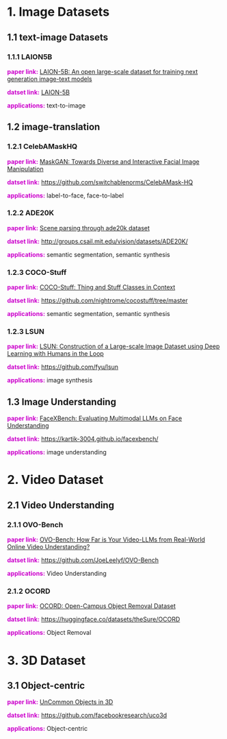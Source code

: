 # 1. Image Datasets
## 1.1 text-image Datasets
### 1.1.1 LAION5B
**<font color=#CC00CC>paper link:</font>** [LAION-5B: An open large-scale dataset for training next generation image-text models](https://openreview.net/forum?id=M3Y74vmsMcY)

**<font color=#CC00CC>datset link:</font>** [LAION-5B](https://laion.ai/laion-5b-a-new-era-of-open-large-scale-multi-modal-datasets/)

**<font color=#CC00CC>applications:</font>** text-to-image

## 1.2 image-translation
### 1.2.1 CelebAMaskHQ
**<font color=#CC00CC>paper link:</font>** [MaskGAN: Towards Diverse and Interactive Facial Image Manipulation](https://arxiv.org/abs/1907.11922)

**<font color=#CC00CC>datset link:</font>** https://github.com/switchablenorms/CelebAMask-HQ

**<font color=#CC00CC>applications:</font>** label-to-face, face-to-label

### 1.2.2 ADE20K
**<font color=#CC00CC>paper link:</font>** [Scene parsing through ade20k dataset](https://openaccess.thecvf.com/content_cvpr_2017/html/Zhou_Scene_Parsing_Through_CVPR_2017_paper.html)

**<font color=#CC00CC>datset link:</font>** http://groups.csail.mit.edu/vision/datasets/ADE20K/

**<font color=#CC00CC>applications:</font>** semantic segmentation, semantic synthesis

### 1.2.3 COCO-Stuff
**<font color=#CC00CC>paper link:</font>** [COCO-Stuff: Thing and Stuff Classes in Context](https://arxiv.org/abs/1612.03716)

**<font color=#CC00CC>datset link:</font>** https://github.com/nightrome/cocostuff/tree/master

**<font color=#CC00CC>applications:</font>** semantic segmentation, semantic synthesis

### 1.2.3 LSUN
**<font color=#CC00CC>paper link:</font>** [LSUN: Construction of a Large-scale Image Dataset using Deep Learning with Humans in the Loop](https://arxiv.org/pdf/1506.03365v3.pdf)

**<font color=#CC00CC>datset link:</font>** https://github.com/fyu/lsun

**<font color=#CC00CC>applications:</font>** image synthesis

## 1.3 Image Understanding
**<font color=#CC00CC>paper link:</font>** [FaceXBench: Evaluating Multimodal LLMs on Face Understanding](https://arxiv.org/pdf/2501.10360)

**<font color=#CC00CC>datset link:</font>** https://kartik-3004.github.io/facexbench/

**<font color=#CC00CC>applications:</font>** image understanding




# 2. Video Dataset
## 2.1 Video Understanding
### 2.1.1 OVO-Bench

**<font color=#CC00CC>paper link:</font>** [OVO-Bench: How Far is Your Video-LLMs from Real-World Online Video Understanding?](https://arxiv.org/pdf/2501.05510)

**<font color=#CC00CC>datset link:</font>** https://github.com/JoeLeelyf/OVO-Bench

**<font color=#CC00CC>applications:</font>** Video Understanding

### 2.1.2 OCORD

**<font color=#CC00CC>paper link:</font>** [OCORD: Open-Campus Object Removal Dataset](https://arxiv.org/pdf/2501.07397)

**<font color=#CC00CC>datset link:</font>** https://huggingface.co/datasets/theSure/OCORD

**<font color=#CC00CC>applications:</font>** Object Removal



# 3. 3D Dataset

## 3.1 Object-centric

**<font color=#CC00CC>paper link:</font>** [UnCommon Objects in 3D](https://arxiv.org/pdf/2501.07574)

**<font color=#CC00CC>datset link:</font>** https://github.com/facebookresearch/uco3d

**<font color=#CC00CC>applications:</font>** Object-centric